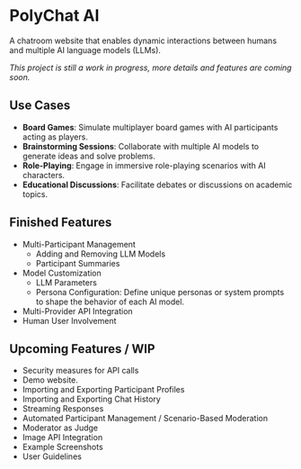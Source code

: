 # PolyChat AI
A chatroom website that enables dynamic interactions between humans and multiple AI language models (LLMs).

*This project is still a work in progress, more details and features are coming soon.*

## Use Cases
- **Board Games**: Simulate multiplayer board games with AI participants acting as players.
- **Brainstorming Sessions**: Collaborate with multiple AI models to generate ideas and solve problems.
- **Role-Playing**: Engage in immersive role-playing scenarios with AI characters.
- **Educational Discussions**: Facilitate debates or discussions on academic topics.

## Finished Features
* Multi-Participant Management
  * Adding and Removing LLM Models
  * Participant Summaries
* Model Customization
   * LLM Parameters
   * Persona Configuration: Define unique personas or system prompts to shape the behavior of each AI model.
* Multi-Provider API Integration 
* Human User Involvement


## Upcoming Features / WIP
* Security measures for API calls
* Demo website.
* Importing and Exporting Participant Profiles
* Importing and Exporting Chat History
* Streaming Responses
* Automated Participant Management / Scenario-Based Moderation
* Moderator as Judge
* Image API Integration
* Example Screenshots
* User Guidelines
